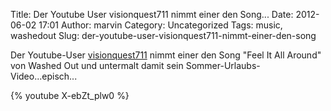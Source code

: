 Title: Der Youtube User visionquest711 nimmt einer den Song...
Date: 2012-06-02 17:01
Author: marvin
Category: Uncategorized
Tags: music, washedout
Slug: der-youtube-user-visionquest711-nimmt-einer-den-song

Der Youtube-User
[visionquest711](http://www.youtube.com/user/visionquest711) nimmt einer
den Song "Feel It All Around" von Washed Out und untermalt damit sein
Sommer-Urlaubs-Video...episch...

{% youtube X-ebZt_plw0 %}

